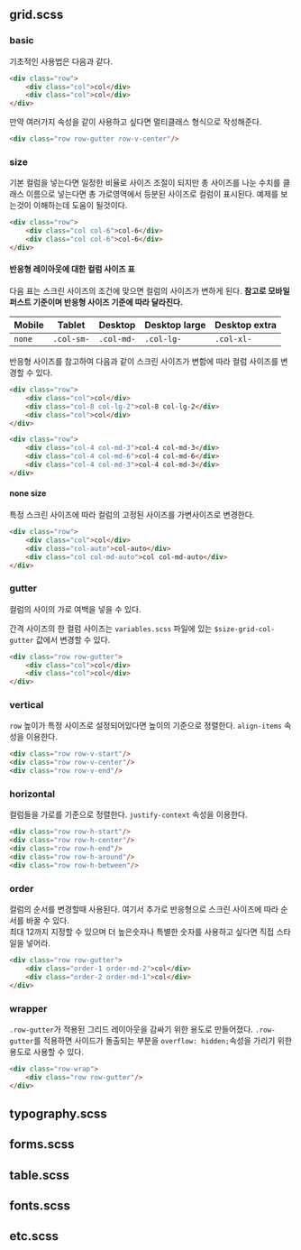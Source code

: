 ## grid.scss

### basic

기초적인 사용법은 다음과 같다.

```html
<div class="row">
	<div class="col">col</div>
	<div class="col">col</div>
</div>
```

만약 여러가지 속성을 같이 사용하고 싶다면 멀티클래스 형식으로 작성해준다.

```html
<div class="row row-gutter row-v-center"/>
```

### size

기본 컬럼을 넣는다면 일정한 비율로 사이즈 조절이 되지만 총 사이즈를 나눈 수치를 클래스 이름으로 넣는다면 총 가로영역에서 등분된 사이즈로 컬럼이 표시된다. 예제를 보는것이 이해하는데 도움이 될것이다.

```html
<div class="row">
	<div class="col col-6">col-6</div>
	<div class="col col-6">col-6</div>
</div>
```

#### 반응형 레이아웃에 대한 컬럼 사이즈 표

다음 표는 스크린 사이즈의 조건에 맞으면 컬럼의 사이즈가 변하게 된다. __참고로 모바일 퍼스트 기준이며 반응형 사이즈 기준에 따라 달라진다.__

| Mobile | Tablet     | Desktop     | Desktop large | Desktop extra |
|--------|------------|-------------|---------------|---------------|
| `none` | `.col-sm-` | `.col-md-`  | `.col-lg-`    | `.col-xl-`    |

반응형 사이즈를 참고하여 다음과 같이 스크린 사이즈가 변함에 따라 컬럼 사이즈를 변경할 수 있다.

```html
<div class="row">
	<div class="col">col</div>
	<div class="col-8 col-lg-2">col-8 col-lg-2</div>
	<div class="col">col</div>
</div>

<div class="row">
	<div class="col-4 col-md-3">col-4 col-md-3</div>
	<div class="col-4 col-md-6">col-4 col-md-6</div>
	<div class="col-4 col-md-3">col-4 col-md-3</div>
</div>
```

#### none size

특정 스크린 사이즈에 따라 컬럼의 고정된 사이즈를 가변사이즈로 변경한다.

```html
<div class="row">
	<div class="col">col</div>
	<div class="col-auto">col-auto</div>
	<div class="col col-md-auto">col col-md-auto</div>
</div>
```

### gutter

컬럼의 사이의 가로 여백을 넣을 수 있다.

간격 사이즈의 한 컬럼 사이즈는 `variables.scss` 파일에 있는 `$size-grid-col-gutter` 값에서 변경할 수 있다. 

```html
<div class="row row-gutter">
	<div class="col">col</div>
	<div class="col">col</div>
</div>
```

### vertical

`row` 높이가 특정 사이즈로 설정되어있다면 높이의 기준으로 정렬한다. `align-items` 속성을 이용한다.

```html
<div class="row row-v-start"/>
<div class="row row-v-center"/>
<div class="row row-v-end"/>
```

### horizontal

컬럼들을 가로를 기준으로 정렬한다. `justify-context` 속성을 이용한다.

```html
<div class="row row-h-start"/>
<div class="row row-h-center"/>
<div class="row row-h-end"/>
<div class="row row-h-around"/>
<div class="row row-h-between"/>
```

### order

컬럼의 순서를 변경할때 사용된다. 여기서 추가로 반응형으로 스크린 사이즈에 따라 순서를 바꿀 수 있다.  
최대 12까지 지정할 수 있으며 더 높은숫자나 특별한 숫자를 사용하고 싶다면 직접 스타일을 넣어라.

```html
<div class="row row-gutter">
	<div class="order-1 order-md-2">col</div>
	<div class="order-2 order-md-1">col</div>
</div>
```

### wrapper

`.row-gutter`가 적용된 그리드 레이아웃을 감싸기 위한 용도로 만들어졌다. `.row-gutter`를 적용하면 사이드가 돌출되는 부분을 `overflow: hidden;`속성을 가리기 위한 용도로 사용할 수 있다.

```html
<div class="row-wrap">
	<div class="row row-gutter"/>
</div>
```


## typography.scss


## forms.scss


## table.scss


## fonts.scss


## etc.scss
